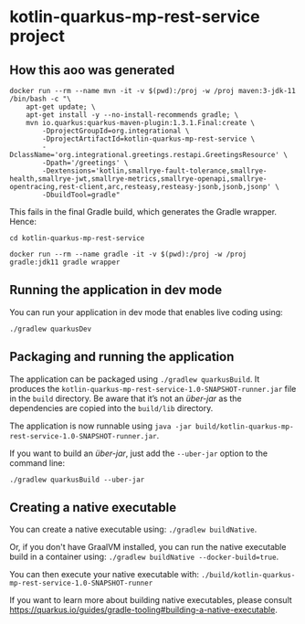 # kotlin-quarkus-mp-rest-service project

## How this aoo was generated

```
docker run --rm --name mvn -it -v $(pwd):/proj -w /proj maven:3-jdk-11 /bin/bash -c "\
	apt-get update; \
	apt-get install -y --no-install-recommends gradle; \
	mvn io.quarkus:quarkus-maven-plugin:1.3.1.Final:create \
		-DprojectGroupId=org.integrational \
		-DprojectArtifactId=kotlin-quarkus-mp-rest-service \
		-DclassName='org.integrational.greetings.restapi.GreetingsResource' \
		-Dpath='/greetings' \
		-Dextensions='kotlin,smallrye-fault-tolerance,smallrye-health,smallrye-jwt,smallrye-metrics,smallrye-openapi,smallrye-opentracing,rest-client,arc,resteasy,resteasy-jsonb,jsonb,jsonp' \
		-DbuildTool=gradle"
```

This fails in the final Gradle build, which generates the Gradle wrapper. Hence: 

```
cd kotlin-quarkus-mp-rest-service

docker run --rm --name gradle -it -v $(pwd):/proj -w /proj gradle:jdk11 gradle wrapper
```

## Running the application in dev mode

You can run your application in dev mode that enables live coding using:
```
./gradlew quarkusDev
```

## Packaging and running the application

The application can be packaged using `./gradlew quarkusBuild`.
It produces the `kotlin-quarkus-mp-rest-service-1.0-SNAPSHOT-runner.jar` file in the `build` directory.
Be aware that it’s not an _über-jar_ as the dependencies are copied into the `build/lib` directory.

The application is now runnable using `java -jar build/kotlin-quarkus-mp-rest-service-1.0-SNAPSHOT-runner.jar`.

If you want to build an _über-jar_, just add the `--uber-jar` option to the command line:
```
./gradlew quarkusBuild --uber-jar
```

## Creating a native executable

You can create a native executable using: `./gradlew buildNative`.

Or, if you don't have GraalVM installed, you can run the native executable build in a container using: `./gradlew buildNative --docker-build=true`.

You can then execute your native executable with: `./build/kotlin-quarkus-mp-rest-service-1.0-SNAPSHOT-runner`

If you want to learn more about building native executables, please consult https://quarkus.io/guides/gradle-tooling#building-a-native-executable.